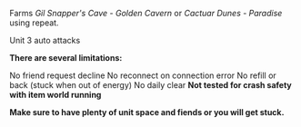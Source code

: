 Farms *Gil Snapper's Cave - Golden Cavern* or *Cactuar Dunes - Paradise* using repeat.

Unit 3 auto attacks

**There are several limitations:**

No friend request decline
No reconnect on connection error
No refill or back (stuck when out of energy)
No daily clear
**Not tested for crash safety with item world running**


**Make sure to have plenty of unit space and fiends or you will get stuck.**